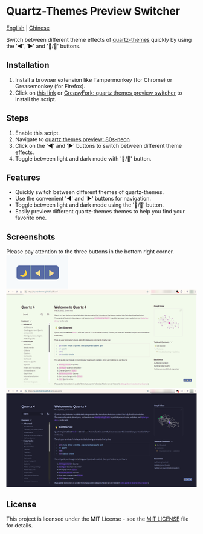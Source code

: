 # Quartz-Themes Preview Switcher

[English](README.md) | [Chinese](README.zh_CN.md)

Switch between different theme effects of [quartz-themes](https://github.com/saberzero1/quartz-themes/tree/master) quickly by using the '◀', '▶' and '🌙/🔆' buttons.

## Installation

1. Install a browser extension like Tampermonkey (for Chrome) or Greasemonkey (for Firefox).
2. Click on [this link](https://github.com/Tuscan-blue/quartz-themes-preview-switcher/raw/refs/heads/main/quartz-themes-preview-switcher.user.js) or [GreasyFork: quartz themes preview switcher](https://greasyfork.org/en/scripts/531094-quartz-themes-preview-switcher) to install the script.

## Steps

1. Enable this script.
2. Navigate to [quartz themes preview: 80s-neon](https://quartz-themes.github.io/80s-neon)
3. Click on the '◀' and '▶' buttons to switch between different theme effects.
4. Toggle between light and dark mode with '🌙/🔆' button.

## Features

- Quickly switch between different themes of quartz-themes.
- Use the convenient '◀' and '▶' buttons for navigation.
- Toggle between light and dark mode using the '🌙/🔆' button.
- Easily preview different quartz-themes themes to help you find your favorite one.

## Screenshots

Please pay attention to the three buttons in the bottom right corner.
![buttons](./screenshots/buttons.png)
![Screenshot 1](./screenshots/screenshot1.png)
![Screenshot 2](./screenshots/screenshot2.png)

## License

This project is licensed under the MIT License - see the [MIT LICENSE](LICENSE) file for details.